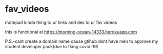 # fav_videos
motepad kinda thing to ur links and des to ur fav videos

this is functional at https://morning-ocean-14333.herokuapp.com


P.S.-cant create a domain name cause gtihub dont have men to approve my student developer pack(due to fking covid-19)

